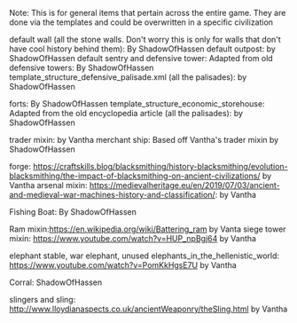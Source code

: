 Note: This is for general items that pertain across the entire game. They are done via the templates and could be overwritten in a specific civilization

default wall (all the stone walls. Don't worry this is only for walls that don't have cool history behind them): By ShadowOfHassen
default outpost: by ShadowOfHassen
default sentry and defensive tower: Adapted from old defensive towers: By ShadowOfHassen
template_structure_defensive_palisade.xml (all the palisades): by ShadowOfHassen

forts: By ShadowOfHassen
template_structure_economic_storehouse: Adapted from the old encyclopedia article (all the palisades): by ShadowOfHassen

trader mixin: by Vantha
merchant ship: Based off Vantha's trader mixin by ShadowOfHassen

forge: https://craftskills.blog/blacksmithing/history-blacksmithing/evolution-blacksmithing/the-impact-of-blacksmithing-on-ancient-civilizations/ by Vantha
arsenal mixin: https://medievalheritage.eu/en/2019/07/03/ancient-and-medieval-war-machines-history-and-classification/: by Vantha

Fishing Boat: By ShadowOfHassen

Ram mixin:https://en.wikipedia.org/wiki/Battering_ram by Vanta
siege tower mixin: https://www.youtube.com/watch?v=HUP_npBgj64 by Vantha

elephant stable, war elephant, unused elephants_in_the_hellenistic_world: https://www.youtube.com/watch?v=PomKkHgsE7U by Vantha

Corral: ShadowOfHassen

slingers and sling: http://www.lloydianaspects.co.uk/ancientWeaponry/theSling.html
by Vantha
